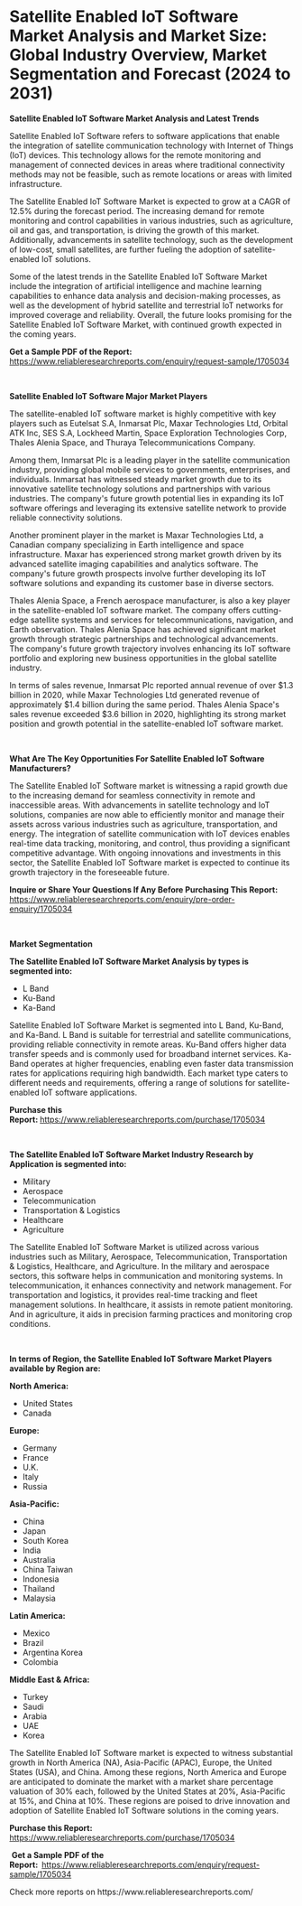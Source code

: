 <p><h1>Satellite Enabled IoT Software Market Analysis and Market Size: Global Industry Overview, Market Segmentation and Forecast (2024 to 2031)</h1></p><p><strong>Satellite Enabled IoT Software Market Analysis and Latest Trends</strong></p>
<p><p>Satellite Enabled IoT Software refers to software applications that enable the integration of satellite communication technology with Internet of Things (IoT) devices. This technology allows for the remote monitoring and management of connected devices in areas where traditional connectivity methods may not be feasible, such as remote locations or areas with limited infrastructure. </p><p>The Satellite Enabled IoT Software Market is expected to grow at a CAGR of 12.5% during the forecast period. The increasing demand for remote monitoring and control capabilities in various industries, such as agriculture, oil and gas, and transportation, is driving the growth of this market. Additionally, advancements in satellite technology, such as the development of low-cost, small satellites, are further fueling the adoption of satellite-enabled IoT solutions.</p><p>Some of the latest trends in the Satellite Enabled IoT Software Market include the integration of artificial intelligence and machine learning capabilities to enhance data analysis and decision-making processes, as well as the development of hybrid satellite and terrestrial IoT networks for improved coverage and reliability. Overall, the future looks promising for the Satellite Enabled IoT Software Market, with continued growth expected in the coming years.</p></p>
<p><strong>Get a Sample PDF of the Report:&nbsp;</strong> <a href="https://www.reliableresearchreports.com/enquiry/request-sample/1705034">https://www.reliableresearchreports.com/enquiry/request-sample/1705034</a></p>
<p>&nbsp;</p>
<p><strong>Satellite Enabled IoT Software Major Market Players</strong></p>
<p><p>The satellite-enabled IoT software market is highly competitive with key players such as Eutelsat S.A, Inmarsat Plc, Maxar Technologies Ltd, Orbital ATK Inc, SES S.A, Lockheed Martin, Space Exploration Technologies Corp, Thales Alenia Space, and Thuraya Telecommunications Company.</p><p>Among them, Inmarsat Plc is a leading player in the satellite communication industry, providing global mobile services to governments, enterprises, and individuals. Inmarsat has witnessed steady market growth due to its innovative satellite technology solutions and partnerships with various industries. The company's future growth potential lies in expanding its IoT software offerings and leveraging its extensive satellite network to provide reliable connectivity solutions.</p><p>Another prominent player in the market is Maxar Technologies Ltd, a Canadian company specializing in Earth intelligence and space infrastructure. Maxar has experienced strong market growth driven by its advanced satellite imaging capabilities and analytics software. The company's future growth prospects involve further developing its IoT software solutions and expanding its customer base in diverse sectors.</p><p>Thales Alenia Space, a French aerospace manufacturer, is also a key player in the satellite-enabled IoT software market. The company offers cutting-edge satellite systems and services for telecommunications, navigation, and Earth observation. Thales Alenia Space has achieved significant market growth through strategic partnerships and technological advancements. The company's future growth trajectory involves enhancing its IoT software portfolio and exploring new business opportunities in the global satellite industry.</p><p>In terms of sales revenue, Inmarsat Plc reported annual revenue of over $1.3 billion in 2020, while Maxar Technologies Ltd generated revenue of approximately $1.4 billion during the same period. Thales Alenia Space's sales revenue exceeded $3.6 billion in 2020, highlighting its strong market position and growth potential in the satellite-enabled IoT software market.</p></p>
<p>&nbsp;</p>
<p><strong>What Are The Key Opportunities For Satellite Enabled IoT Software Manufacturers?</strong></p>
<p><p>The Satellite Enabled IoT Software market is witnessing a rapid growth due to the increasing demand for seamless connectivity in remote and inaccessible areas. With advancements in satellite technology and IoT solutions, companies are now able to efficiently monitor and manage their assets across various industries such as agriculture, transportation, and energy. The integration of satellite communication with IoT devices enables real-time data tracking, monitoring, and control, thus providing a significant competitive advantage. With ongoing innovations and investments in this sector, the Satellite Enabled IoT Software market is expected to continue its growth trajectory in the foreseeable future.</p></p>
<p><strong>Inquire or Share Your Questions If Any Before Purchasing This Report:</strong> <a href="https://www.reliableresearchreports.com/enquiry/pre-order-enquiry/1705034">https://www.reliableresearchreports.com/enquiry/pre-order-enquiry/1705034</a></p>
<p>&nbsp;</p>
<p><strong>Market Segmentation</strong></p>
<p><strong>The Satellite Enabled IoT Software Market Analysis by types is segmented into:</strong></p>
<p><ul><li>L Band</li><li>Ku-Band</li><li>Ka-Band</li></ul></p>
<p><p>Satellite Enabled IoT Software Market is segmented into L Band, Ku-Band, and Ka-Band. L Band is suitable for terrestrial and satellite communications, providing reliable connectivity in remote areas. Ku-Band offers higher data transfer speeds and is commonly used for broadband internet services. Ka-Band operates at higher frequencies, enabling even faster data transmission rates for applications requiring high bandwidth. Each market type caters to different needs and requirements, offering a range of solutions for satellite-enabled IoT software applications.</p></p>
<p><strong>Purchase this Report:&nbsp;</strong><a href="https://www.reliableresearchreports.com/purchase/1705034">https://www.reliableresearchreports.com/purchase/1705034</a></p>
<p>&nbsp;</p>
<p><strong>The Satellite Enabled IoT Software Market Industry Research by Application is segmented into:</strong></p>
<p><ul><li>Military</li><li>Aerospace</li><li>Telecommunication</li><li>Transportation & Logistics</li><li>Healthcare</li><li>Agriculture</li></ul></p>
<p><p>The Satellite Enabled IoT Software Market is utilized across various industries such as Military, Aerospace, Telecommunication, Transportation & Logistics, Healthcare, and Agriculture. In the military and aerospace sectors, this software helps in communication and monitoring systems. In telecommunication, it enhances connectivity and network management. For transportation and logistics, it provides real-time tracking and fleet management solutions. In healthcare, it assists in remote patient monitoring. And in agriculture, it aids in precision farming practices and monitoring crop conditions.</p></p>
<p>&nbsp;</p>
<p><strong>In terms of Region, the Satellite Enabled IoT Software Market Players available by Region are:</strong></p>
<p>
    <p> <strong> North America: </strong>
        <ul>
            <li>United States</li>
            <li>Canada</li>
        </ul>
        </p> 
    <p> <strong> Europe: </strong>
        <ul>
            <li>Germany</li>
            <li>France</li>
            <li>U.K.</li>
            <li>Italy</li>
            <li>Russia</li>
        </ul>
        </p> 
    <p> <strong> Asia-Pacific: </strong>
        <ul>
            <li>China</li>
            <li>Japan</li>
            <li>South Korea</li>
            <li>India</li>
            <li>Australia</li>
            <li>China Taiwan</li>
            <li>Indonesia</li>
            <li>Thailand</li>
            <li>Malaysia</li>
        </ul>
        </p> 
    <p> <strong> Latin America: </strong>
        <ul>
            <li>Mexico</li>
            <li>Brazil</li>
            <li>Argentina Korea</li>
            <li>Colombia</li>
        </ul>
        </p> 
    <p> <strong> Middle East & Africa: </strong>
        <ul>
            <li>Turkey</li>
            <li>Saudi</li>
            <li>Arabia</li>
            <li>UAE</li>
            <li>Korea</li>
        </ul>
    </p>
    </p>
<p><p>The Satellite Enabled IoT Software market is expected to witness substantial growth in North America (NA), Asia-Pacific (APAC), Europe, the United States (USA), and China. Among these regions, North America and Europe are anticipated to dominate the market with a market share percentage valuation of 30% each, followed by the United States at 20%, Asia-Pacific at 15%, and China at 10%. These regions are poised to drive innovation and adoption of Satellite Enabled IoT Software solutions in the coming years.</p></p>
<p><strong>Purchase this Report: </strong><a href="https://www.reliableresearchreports.com/purchase/1705034">https://www.reliableresearchreports.com/purchase/1705034</a></p>
<p>&nbsp;<strong>Get a Sample PDF of the Report:&nbsp;&nbsp;</strong><a href="https://www.reliableresearchreports.com/enquiry/request-sample/1705034">https://www.reliableresearchreports.com/enquiry/request-sample/1705034</a></p>
<p><strong></strong></p>
<p>Check more reports on https://www.reliableresearchreports.com/</p>